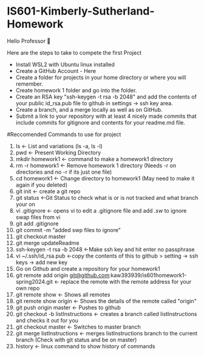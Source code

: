 # IS601-Kimberly-Sutherland-Homework
Hello Professor 👋

Here are the steps to take to compete the first Project
* Install WSL2 with Ubuntu linux installed
* Create a GitHub Account - Here
* Create a folder for projects in your home directory or where you will remember.
* Create homework 1 folder and go into the folder.
* Create an RSA key "ssh-keygen -t rsa -b 2048" and add the contents of your public id_rsa.pub file to github in settings -> ssh key area.
* Create a branch, and a merge locally as well as on GitHub.
* Submit a link to your repository with at least 4 nicely made commits that include commits for gitignore and contents for your readme.md file.


#Reccomended Commands to use for project
1.  ls <- List and variations (ls -a, ls -l)
2.  pwd <- Present Working Directory
3.  mkdir homework1 <- command to make a homework1 directory
4.  rm -r homework1 <- Remove homework 1 directory (Needs -r on directories and no -r if its just one file)
5.  cd homework1 <- Change directory to homework1 (May need to make it again if you deleted)
6.  git init <- create a git repo
7.  git status <-Git Status to check what is or is not tracked and what branch your on
8.  vi .gitignore <- opens vi to edit a .gitignore file and add *.sw* to ignore swap files from vi
9.  git add .gitignore
10. git commit -m "added swp files to ignore"
11. git checkout master
12. git merge updateReadme
13. ssh-keygen -t rsa -b 2048  <-Make ssh key and hit enter no passphrase
14. vi ~/.ssh/id_rsa.pub <-copy the contents of this to github > setting -> ssh keys -> add new key
15. Go on Github and create a repository for your homework1 
16. git remote add origin git@github.com:kaw393939/is601homework1-spring2024.git <- replace the remote with the remote address for your own repo
17. git remote show <- Shows all remotes
18. git remote show origin <- Shows the details of the remote called "origin"
19. git push origin master <- Pushes to github 
20. git checkout -b listInstructions <- creates a branch called listInstructions and checks it out for you
21. git checkout master <- Switches to master branch
22. git merge listInstructions <- merges listInstructions branch to the current branch (Check with git status and be on master)
23. history <- linux command to show history of commands
